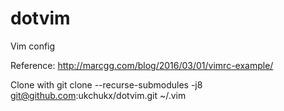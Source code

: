 # dotvim
Vim config

Reference: http://marcgg.com/blog/2016/03/01/vimrc-example/

Clone with git clone --recurse-submodules -j8 git@github.com:ukchukx/dotvim.git ~/.vim
